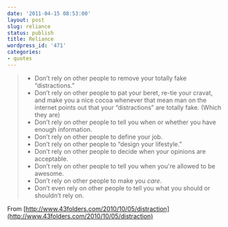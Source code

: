 ```yaml
---
date: '2011-04-15 08:53:00'
layout: post
slug: reliance
status: publish
title: Reliance
wordpress_id: '471'
categories:
- quotes
---
```


>   * Don’t rely on other people to remove your totally fake “distractions.”
>   * Don’t rely on other people to pat your beret, re-tie your cravat, and make you a nice cocoa whenever that mean man on the internet points out that your “distractions” are totally fake. (Which they are)
>   * Don’t rely on other people to tell you when or whether you have enough information.
>   * Don’t rely on other people to define your job.
>   * Don’t rely on other people to “design your lifestyle.”
>   * Don’t rely on other people to decide when your opinions are acceptable.
>   * Don’t rely on other people to tell you when you're allowed to be awesome.
>   * Don’t rely on other people to make you _care_.
>   * Don’t even rely on other people to tell you what you should or shouldn’t rely on.

From [http://www.43folders.com/2010/10/05/distraction](http://www.43folders.com/2010/10/05/distraction)
